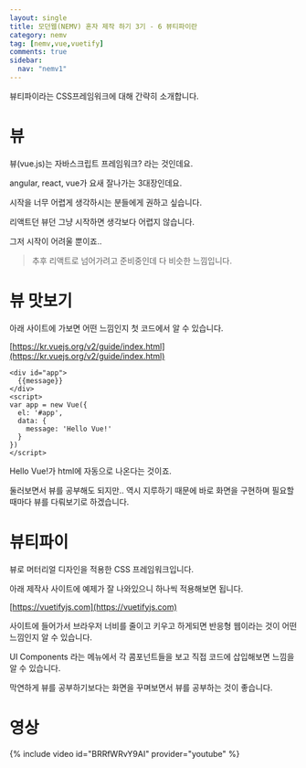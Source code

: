 ```yaml
---
layout: single
title: 모던웹(NEMV) 혼자 제작 하기 3기 - 6 뷰티파이란
category: nemv
tag: [nemv,vue,vuetify]
comments: true
sidebar:
  nav: "nemv1"
---
```


뷰티파이라는 CSS프레임워크에 대해 간략히 소개합니다.

# 뷰

뷰(vue.js)는 자바스크립트 프레임워크? 라는 것인데요.

angular, react, vue가 요새 잘나가는 3대장인데요.

시작을 너무 어렵게 생각하시는 분들에게 권하고 싶습니다.

리액트던 뷰던 그냥 시작하면 생각보다 어렵지 않습니다.

그저 시작이 어려울 뿐이죠..

> 추후 리액트로 넘어가려고 준비중인데 다 비슷한 느낌입니다.

# 뷰 맛보기

아래 사이트에 가보면 어떤 느낌인지 첫 코드에서 알 수 있습니다.

[https://kr.vuejs.org/v2/guide/index.html](https://kr.vuejs.org/v2/guide/index.html)

```vue
<div id="app">
  {{message}}
</div>
<script>
var app = new Vue({
  el: '#app',
  data: {
    message: 'Hello Vue!'
  }
})
</script>
```

Hello Vue!가 html에 자동으로 나온다는 것이죠.

둘러보면서 뷰를 공부해도 되지만.. 역시 지루하기 때문에 바로 화면을 구현하며 필요할때마다 뷰를 다뤄보기로 하겠습니다.

# 뷰티파이

뷰로 머터리얼 디자인을 적용한 CSS 프레임워크입니다.

아래 제작사 사이트에 예제가 잘 나와있으니 하나씩 적용해보면 됩니다.

[https://vuetifyjs.com](https://vuetifyjs.com)

사이트에 들어가서 브라우저 너비를 줄이고 키우고 하게되면 반응형 웹이라는 것이 어떤 느낌인지 알 수 있습니다.

UI Components 라는 메뉴에서 각 콤포넌트들을 보고 직접 코드에 삽입해보면 느낌을 알 수 있습니다.

막연하게 뷰를 공부하기보다는 화면을 꾸며보면서 뷰를 공부하는 것이 좋습니다.

# 영상

{% include video id="BRRfWRvY9AI" provider="youtube" %}   


 
